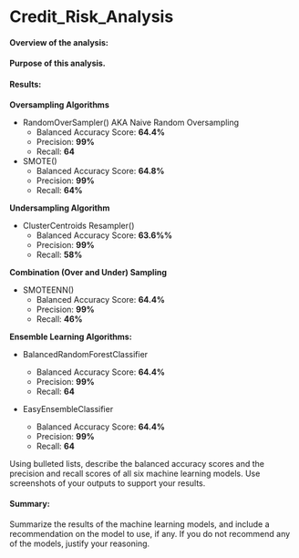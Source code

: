 # Credit_Risk_Analysis

#### Overview of the analysis: 

#### Purpose of this analysis.

#### Results: 

**Oversampling Algorithms**
  * RandomOverSampler() AKA Naive Random Oversampling
    * Balanced Accuracy Score: **64.4%**
    * Precision: **99%**
    * Recall: **64**
  * SMOTE()
    * Balanced Accuracy Score: **64.8%**
    * Precision: **99%**
    * Recall: **64%**

**Undersampling Algorithm**
  * ClusterCentroids Resampler()
    * Balanced Accuracy Score: **63.6%%**
    * Precision: **99%**
    * Recall: **58%**

**Combination (Over and Under) Sampling**
  * SMOTEENN()
    * Balanced Accuracy Score: **64.4%**
    * Precision: **99%**
    * Recall: **46%**

**Ensemble Learning Algorithms:**
  * BalancedRandomForestClassifier
    * Balanced Accuracy Score: **64.4%**
    * Precision: **99%**
    * Recall: **64**
    
  * EasyEnsembleClassifier
    * Balanced Accuracy Score: **64.4%**
    * Precision: **99%**
    * Recall: **64**
      
      
Using bulleted lists, describe the balanced accuracy scores and the precision and recall scores of all six machine learning models. Use screenshots of your outputs to support your results.

#### Summary: 

Summarize the results of the machine learning models, and include a recommendation on the model to use, if any. If you do not recommend any of the models, justify your reasoning.
